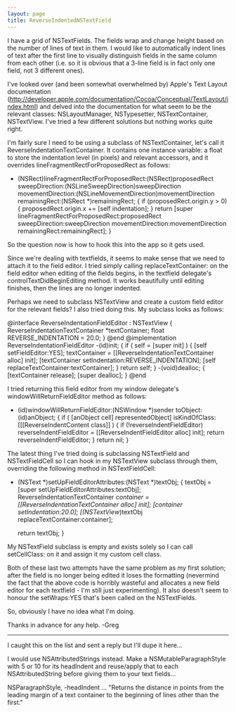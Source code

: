 ```yaml
---
layout: page
title: ReverseIndentedNSTextField
---
```




I have a grid of NSTextField<nowiki/>s. The fields wrap and change height based on the number of lines of text in them. I would like to automatically indent lines of text after the first line to visually distinguish fields in the same column from each other (i.e. so it is obvious that a 3-line field is in fact only one field, not 3 different ones).

I've looked over (and been somewhat overwhelmed by) Apple's Text Layout documentation (http://developer.apple.com/documentation/Cocoa/Conceptual/TextLayout/index.html) and delved into the documentation for what seem to be the relevant classes: NSLayoutManager, NSTypesetter, NSTextContainer, NSTextView. I've tried a few different solutions but nothing works quite right.

I'm fairly sure I need to be using a subclass of NSTextContainer, let's call it ReverseIndentationTextContainer. It contains one instance variable: a float to store the indentation level (in pixels) and relevant accessors, and it overrides lineFragmentRectForProposedRect as follows:
    
- (NSRect)lineFragmentRectForProposedRect:(NSRect)proposedRect sweepDirection:(NSLineSweepDirection)sweepDirection movementDirection:(NSLineMovementDirection)movementDirection remainingRect:(NSRect *)remainingRect;
{
	if (proposedRect.origin.y > 0) {
		proposedRect.origin.x += [self indentation];
	}
	return [super lineFragmentRectForProposedRect:proposedRect sweepDirection:sweepDirection movementDirection:movementDirection remainingRect:remainingRect];
}


So the question now is how to hook this into the app so it gets used.

Since we're dealing with textfields, it seems to make sense that we need to attach it to the field editor. I tried simply calling replaceTextContainer: on the field editor when editing of the fields begins, in the textfield delegate's controlTextDidBeginEditing method. It works beautifully until editing finishes, then the lines are no longer indented.

Perhaps we need to subclass NSTextView and create a custom field editor for the relevant fields? I also tried doing this. My subclass looks as follows:
    
@interface ReverseIndentationFieldEditor : NSTextView {
	ReverseIndentationTextContainer *textContainer;
	float REVERSE_INDENTATION = 20.0;
}
@end
@implementation ReverseIndentationFieldEditor
-(id)init;
{
	if ( self = [super init] ) {
		[self setFieldEditor:YES];
		textContainer = [[ReverseIndentationTextContainer alloc] init];
		[textContainer setIndentation:REVERSE_INDENTATION];
		[self replaceTextContainer:textContainer];
	}
	return self;
}
-(void)dealloc;
{
	[textContainer release];
	[super dealloc];
}
@end


I tried returning this field editor from my window delegate's windowWillReturnFieldEditor method as follows:
    
- (id)windowWillReturnFieldEditor:(NSWindow *)sender toObject:(id)anObject;
{
	if ( [anObject cell] representedObject] isKindOfClass:[[[ReverseIndentContent class]] ) {
		if (!reverseIndentFieldEditor)
			reverseIndentFieldEditor = [[ReverseIndentFieldEditor alloc] init];
		return reverseIndentFieldEditor;
	}
	return nil;
}



The latest thing I've tried doing is subclassing NSTextField and NSTextFieldCell so I can hook in my NSTextView subclass through them, overriding the following method in NSTextFieldCell:
    
- (NSText *)setUpFieldEditorAttributes:(NSText *)textObj;
{
	textObj = [super setUpFieldEditorAttributes:textObj];
	ReverseIndentationTextContainer *container = [[ReverseIndentationTextContainer alloc] init];
	[container setIndentation:20.0];
	[(NSTextView*)textObj replaceTextContainer:container];

	return textObj;
}

My NSTextField subclass is empty and exists solely so I can call setCellClass: on it and assign it my custom cell class.

Both of these last two attempts have the same problem as my first solution; after the field is no longer being edited it loses the formatting (nevermind the fact that the above code is horribly wasteful and allocates a new field editor for each textfield - I'm still just experimenting). It also doesn't seem to honour the setWraps:YES that's been called on the NSTextField<nowiki/>s.

So, obviously I have no idea what I'm doing.

Thanks in advance for any help.
-Greg

----
I caught this on the list and sent a reply but I'll dupe it here...

I would use NSAttributedStrings instead. Make a NSMutableParagraphStyle with 5 or 10 for its headIndent and reuse/apply that to each NSAttributedString before giving them to your text fields...

NSParagraphStyle, -headIndent ...
"Returns the distance in points from the leading margin of a text container to the beginning of lines other than the first."

